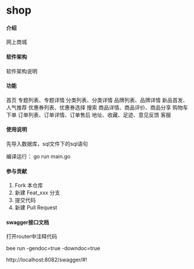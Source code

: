# shop

#### 介绍
网上商城

#### 软件架构
软件架构说明


#### 功能

首页
专题列表、专题详情
分类列表、分类详情
品牌列表、品牌详情
新品首发、人气推荐
优惠券列表、优惠券选择
搜索
商品详情、商品评价、商品分享
购物车
下单
订单列表、订单详情、订单售后
地址、收藏、足迹、意见反馈
客服

#### 使用说明

先导入数据库，sql文件下的sql语句

编译运行：
    go run main.go

#### 参与贡献

1.  Fork 本仓库
2.  新建 Feat_xxx 分支
3.  提交代码
4.  新建 Pull Request


#### swagger接口文档

打开router中注释代码

bee run -gendoc=true -downdoc=true

http://localhost:8082/swagger/#!